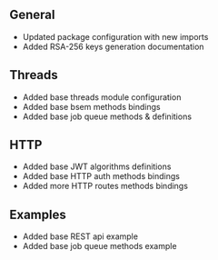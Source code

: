 ## General
- Updated package configuration with new imports
- Added RSA-256 keys generation documentation

## Threads
- Added base threads module configuration
- Added base bsem methods bindings
- Added base job queue methods & definitions

## HTTP
- Added base JWT algorithms definitions
- Added base HTTP auth methods bindings
- Added more HTTP routes methods bindings

## Examples
- Added base REST api example
- Added base job queue methods example